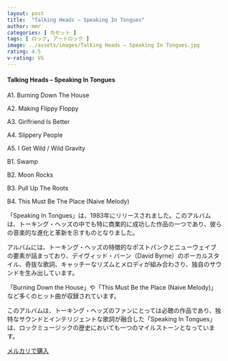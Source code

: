 ```yaml
---
layout: post
title:  "Talking Heads – Speaking In Tongues"
author: mmr
categories: [ カセット ]
tags: [ ロック, アートロック ]
image: ../assets/images/Talking Heads – Speaking In Tongues.jpg
rating: 4.5
v-rating: VG
---
```


#### Talking Heads – Speaking In Tongues

A1. Burning Down The House

A2. Making Flippy Floppy

A3. Girlfriend Is Better

A4. Slippery People

A5. I Get Wild / Wild Gravity

B1. Swamp

B2. Moon Rocks

B3. Pull Up The Roots

B4. This Must Be The Place (Naive Melody)

「Speaking In Tongues」は、1983年にリリースされました。このアルバムは、トーキング・ヘッズの中でも特に商業的に成功した作品の一つであり、彼らの音楽的な進化と革新を示すものとなりました。

アルバムには、トーキング・ヘッズの特徴的なポストパンクとニューウェイブの要素が詰まっており、デイヴィッド・バーン（David Byrne）のボーカルスタイル、奇抜な歌詞、キャッチーなリズムとメロディが組み合わさり、独自のサウンドを生み出しています。

「Burning Down the House」や「This Must Be the Place (Naive Melody)」など多くのヒット曲が収録されています。

このアルバムは、トーキング・ヘッズのファンにとっては必聴の作品であり、独特なサウンドとインテリジェントな歌詞が融合した「Speaking In Tongues」は、ロックミュージックの歴史においても一つのマイルストーンとなっています。

[メルカリで購入](https://jp.mercari.com/item/m36336920613)
